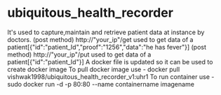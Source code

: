 # ubiquitous_health_recorder
It's used to capture,maintain and retrieve patient data at instance by doctors.
(post method) http://"your_ip"/get used to get data of a patient[{"id":"patient_Id","proof":"1256","data":"he has fever"}]
(post method) http://"your_ip"/put used to get data of a patient[{"id":"patient_Id"}]
A docker file is updated so it can be used to create docker image
To pull docker image use - docker pull vishwak1998/ubiquitous_health_recorder_v1:uhr1
To run container use - sudo docker run -d -p 80:80 --name containername imagename 
